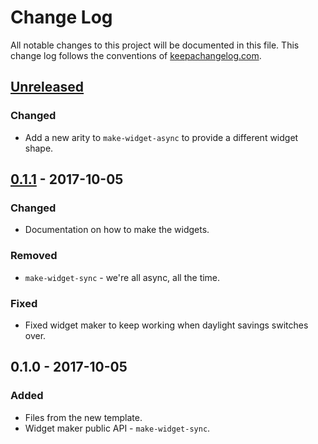 # Change Log
All notable changes to this project will be documented in this file. This change log follows the conventions of [keepachangelog.com](http://keepachangelog.com/).

## [Unreleased]
### Changed
- Add a new arity to `make-widget-async` to provide a different widget shape.

## [0.1.1] - 2017-10-05
### Changed
- Documentation on how to make the widgets.

### Removed
- `make-widget-sync` - we're all async, all the time.

### Fixed
- Fixed widget maker to keep working when daylight savings switches over.

## 0.1.0 - 2017-10-05
### Added
- Files from the new template.
- Widget maker public API - `make-widget-sync`.

[Unreleased]: https://github.com/your-name/gibberish-detector/compare/0.1.1...HEAD
[0.1.1]: https://github.com/your-name/gibberish-detector/compare/0.1.0...0.1.1
